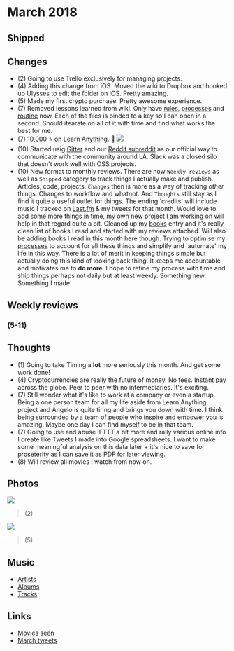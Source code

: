 # March 2018
## Shipped

## Changes
- (2) Going to use Trello exclusively for managing projects.
- (4) Adding this change from iOS. Moved the wiki to Dropbox and hooked up Ulysses to edit the folder on iOS. Pretty amazing.
- (5) Made my first crypto purchase. Pretty awesome experience.
- (7) Removed lessons learned from wiki. Only have [rules](../../focusing/rules.md), [processes](../../focusing/processes.md) and [routine](../../focusing/routine.md) now. Each of the files is binded to a key so I can open in a second. Should itearate on all of it with time and find what works the best for me.
- (7) 10,000 ⭐ on [Learn Anything](https://github.com/learn-anything/learn-anything). 🎊
![](https://pbs.twimg.com/media/DXt-sVyWAAI0FIo.jpg:large)
- (10) Started usig [Gitter](https://gitter.im/learn-anything) and our [Reddit subreddit](https://www.reddit.com/r/learnanything_) as our official way to communicate with the community around LA. Slack was a closed silo that doesn't work well with OSS projects.
- (10) New format to monthly reviews. There are now `Weekly reviews` as well as `Shipped` category to track things I actually make and publish. Articles, code, projects. `Changes` then is more as a way of tracking _other_ things. Changes to workflow and whatnot. And `Thoughts` still stay as I find it quite a useful outlet for things. The ending 'credits' will include music I tracked on [Last.fm](https://www.last.fm/user/playfullyExist) & my tweets for that month. Would love to add some more things in time, my own new project I am working on will help in that regard quite a bit. Cleaned up my [books](../../books/books.md) entry and it's really clean list of books I read and started with my reviews attached. Will also be adding books I read in this month here though. Trying to optimise my [processes](../../focusing/processes.md) to account for all these things and simplify and 'automate' my life in this way. There is a lot of merit in keeping things simple but actually doing this kind of looking back thing. It keeps me accountable and motivates me to __do more__. I hope to refine my process with time and ship things perhaps not daily but at least weekly. Something new. Something I made.

## Weekly reviews
### (5-11)

## Thoughts
- (1) Going to take Timing a __lot__ more seriously this month. And get some work done!
- (4) Cryptocurrencies are really the future of money. No fees. Instant pay across the globe. Peer to peer with no intermediaries. It's exciting.
- (7) Still wonder what it's like to work at a company or even a startup. Being a one person team for all my life aside from Learn Anything project and Angelo is quite tiring and brings you down with time. I think being surrounded by a team of people who inspire and empower you is amazing. Maybe one day I can find myself to be in that team.
- (7) Going to use and abuse IFTTT a bit more and rally various online info I create like Tweets I made into Google spreadsheets. I want to make some meaningful analysis on this data later + it's nice to save for proseterity as I can save it as PDF for later viewing.
- (8) Will review all movies I watch from now on.

## Photos
![](https://scontent-ams3-1.cdninstagram.com/vp/f31a8d90a3b19d084b8df84ccf718c37/5B35DA2F/t51.2885-15/e35/28428181_175665736388402_1209533580204572672_n.jpg)
> (2)

![](https://scontent-ams3-1.cdninstagram.com/vp/0a6652613ef41a45c763815abb5f5a2f/5B3D053E/t51.2885-15/e35/28753104_368914760244266_5769848224948944896_n.jpg)
> (5)

## Music
- [Artists](https://www.last.fm/user/playfullyExist/library/artists?to=2018-03-31&from=2018-03-01)
- [Albums](https://www.last.fm/user/playfullyExist/library/albums?from=2018-03-01&to=2018-03-31)
- [Tracks](https://www.last.fm/user/playfullyExist/library/tracks?to=2018-03-31&from=2018-03-01)

## Links
- [Movies seen](https://letterboxd.com/nikitavoloboev/films/diary/for/2018/03/)
- [March tweets](https://twitter.com/search?l=&q=from%3Anikitavoloboev%20since%3A2018-03-01%20until%3A2018-03-31&src=typd)